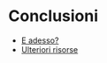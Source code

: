 # Conclusioni

* [E adesso?](conclusion/where-to-go.md)
* [Ulteriori risorse](conclusion/resources.md)
